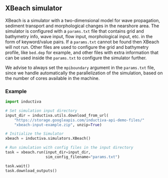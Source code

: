 ## XBeach simulator

XBeach is a simulator with a two-dimensional model for wave propagation, sediment 
transport and morphological changes in the nearshore area. The simulator is configured 
with a `params.txt` file that contains grid and bathymetry info, wave input, flow input, 
morphological input, etc. in the form of keyword/value pairs. If a `params.txt` 
cannot be found then XBeach will not run. Other files are used to configure the 
grid and bathymetry profile, like `bed.dep` for example, and other files with extra 
information that can be used inside the `params.txt` to configure the simulator 
further.

We advise to always set the `mpiboundary` argument in the `params.txt` file, 
since we handle automatically the parallelization of the simulation, based on the 
number of cores available in the machine.

### Example

```python
import inductiva

# Set simulation input directory
input_dir = inductiva.utils.download_from_url(
    "https://storage.googleapis.com/inductiva-api-demo-files/"
    "xbeach-input-example.zip", unzip=True)

# Initialize the Simulator
xbeach = inductiva.simulators.XBeach()

# Run simulation with config files in the input directory
task = xbeach.run(input_dir=input_dir,
                  sim_config_filename="params.txt")

task.wait()
task.download_outputs()
```